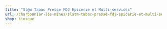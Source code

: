 ```yaml
---
title: "Sl@m Tabac Presse FDJ Epicerie et Multi-services"
url: /charbonnier-les-mines/slatm-tabac-presse-fdj-epicerie-et-multi-services/
shop: kiosque
---
```

